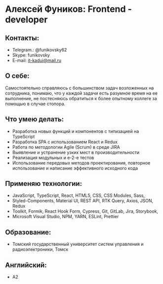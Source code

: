 # Алексей Фуников: Frontend - developer

## **Контакты**:

- Telegram.: @funikovsky62
- Skype: funikovsky
- E-mail: it-kadui@mail.ru

## О себе:

Cамостоятельно справляюсь с большинством задач возложенных на сотрудника, понимаю, что у каждой задачи есть разумное время на ее выполнение,
не постесняюсь обратиться к более опытному коллеге за помощью в случае стопора.

## Что умею делать:

- Разработка новых функций и компонентов с типизацией на TypeScript
- Разработка SPA с использованием React и Redux
- Работа по методологии Agile (Scrum) в среде JIRA
- Выявление и устранение узких мест в производительности
- Реализация модульных и e-2-e тестов
- Использование передовых методов проектирования, повторное использование и написание эффективного исходного кода

## Применяю технологии:

- JavaScript, TypeScript, React, HTML5, CSS, CSS Modules, Sass,
- Styled-Components, Material UI, REST API, RTK Query, Axios, JSON, Redux
- Toolkit, Formik, React Hook Form, Cypress, Git, GitLab, Jira, Storybook,
- Microsoft Visual Studio, NPM, YARN, ESLint, Prettier

## Образование:

- Томский государственный университет систем управления и радиоэлектроники, Томск

## Английский:

- A2
